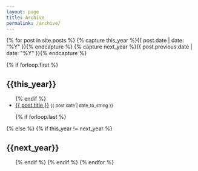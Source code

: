 ```yaml
---
layout: page
title: Archive
permalink: /archive/
---
```


{% for post in site.posts  %}
  {% capture this_year %}{{ post.date | date: "%Y" }}{% endcapture %}
  {% capture next_year %}{{ post.previous.date | date: "%Y" }}{% endcapture %}

  {% if forloop.first %}
  <h2 id="{{ this_year }}-ref">{{this_year}}</h2>
  <ul>
  {% endif %}

  <li>
    <a href="{{ post.url }}">{{ post.title }}</a>
    <small class="date">{{ post.date | date_to_string }}</small>
  </li>

  {% if forloop.last %}
  </ul>
  {% else %}
  {% if this_year != next_year %}
  </ul>
  <h2 id="{{ next_year }}-ref">{{next_year}}</h2>
  <ul>
  {% endif %}
  {% endif %}
{% endfor %}
